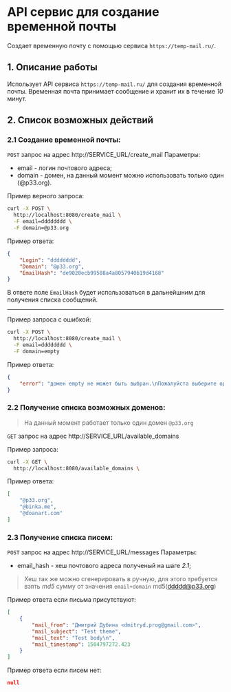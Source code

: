 # API сервис для создание временной почты
Создает временную почту с помощью сервиса `https://temp-mail.ru/`.

## 1. Описание работы
Использует API сервиса `https://temp-mail.ru/` для создания временной почты. Временная почта принимает сообщение и хранит их в течение _10_ минут.

## 2. Список возможных действий
### 2.1 Создание временной почты:
`POST` запрос на адрес http://SERVICE_URL/create_mail
Параметры:
* email - логин почтового адреса;
* domain - домен, на данный момент можно использовать только один (@p33.org).

Пример верного запроса:
```sh
curl -X POST \
  http://localhost:8080/create_mail \
  -F email=dddddddd \
  -F domain=@p33.org
```

Пример ответа:
```json
{
    "Login": "dddddddd",
    "Domain": "@p33.org",
    "EmailHash": "de9020ecb99588a4a8057940b19d4168"
}
```

В ответе поле `EmailHash` будет использоваться в дальнейшним для получения списка сообщений.

---

Пример запроса с ошибкой:
```sh
curl -X POST \
  http://localhost:8080/create_mail \
  -F email=dddddddd \
  -F domain=empty
```

Пример ответа:
```json
{
    "error": "домен empty не может быть выбран.\nПожалуйста выберите один из следующих [@p33.org @binka.me @doanart.com]"
}
```

### 2.2 Получение списка возможных доменов:
> На данный момент работает только один домен `@p33.org`

`GET` запрос на адрес http://SERVICE_URL/available_domains

Пример запроса:
```sh
curl -X GET \
  http://localhost:8080/available_domains \
```

Пример ответа:
```json
[
    "@p33.org",
    "@binka.me",
    "@doanart.com"
]
```

### 2.3 Получение списка писем:
`POST` запрос на адрес http://SERVICE_URL/messages
Параметры:
* email_hash - хеш почтового адреса полученый на шаге _2.1_;

> Хеш так же можно сгенерировать в ручную, для этого требуется взять _md5_ сумму от значения `email+domain` md5(ddddd@p33.org)

Пример ответа если письма присутствуют:
```json
[
    {
        "mail_from": "Дмитрий Дубина <dmitryd.prog@gmail.com>",
        "mail_subject": "Test theme",
        "mail_text": "Test body\n",
        "mail_timestamp": 1504797272.423
    }
]
```

Пример ответа если писем нет:
```json
null
```